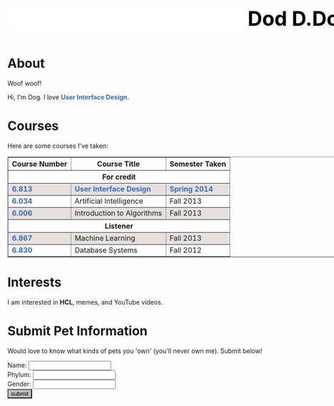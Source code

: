 <!DOCTYPE html>
<html lang="en">
<head>
    <meta charset="UTF-8">
    <meta name="viewport" content="width=device-width, initial-scale=1.0">
    <title>Document</title>
    <link rel="stylesheet" href="Lab1.css">
</head>
<body>
<div style="width: 1310px; margin: 0 auto;">
    <header>
        <h1 style=" color: black; background-color:white;font-size: 45px;">Dod D.Dog</h1>
    </header>
    <div>
        <div>
            <h1>About</h1>
            <p>Woof woof!</p>
            <p>Hi, I'm Dog. I love <strong style="color:rgb(52, 108, 197);">User Interface Design.</strong></p>
        </div>
        <div>
            <h1>Courses</h1>
            <p>Here are some courses I've taken:</p>
            <table border="1" cellspacing="0">
                <tr>
                    <th>Course Number</th>
                    <th>Course Title</th>
                    <th>Semester Taken</th>
                </tr>
                <tr>
                    <th colspan="3">For credit</th>
                </tr>
                <tr style="background-color: rgb(230, 225, 221);">
                    <td><b style="color:rgb(52, 108, 197)">6.813</b></td>
                    <td><b style="color:rgb(52, 108, 197)">User Interface Design</b></td>
                    <td><b style="color:rgb(52, 108, 197)">Spring 2014</b></td>
                </tr>
                <tr>
                    <td><b style="color:rgb(52, 108, 197)">6.034</b></td>
                    <td>Artificial Intelligence</td>
                    <td>Fall 2013</td>
                </tr>
                <tr style="background-color: rgb(230, 225, 221);">
                    <td><b style="color:rgb(52, 108, 197)">6.006</b></td>
                    <td>Introduction to Algorithms</td>
                    <td>Fall 2013</td>
                </tr>
                <tr>
                    <th colspan="3">Listener</th>
                </tr>
                <tr style="background-color: rgb(230, 225, 221);">
                    <td><b style="color:rgb(52, 108, 197)">6.867</b></td>
                    <td>Machine Learning</td>
                    <td>Fall 2013</td>
                </tr>
                <tr>
                    <td><b style="color:rgb(52, 108, 197)">6.830</b></td>
                    <td>Database Systems</td>
                    <td>Fall 2012</td>
                </tr>
            </table>
        </div>
        <div>
            <h1>Interests</h1>
            <p>I am interested in <strong>HCL</strong>, memes, and YouTube videos.</p>
        </div>
        <div>
            <h1>Submit Pet Information</h1>
            <p>Would love to know what kinds of pets you 'own' (you'll never own me). Submit below!</p>
            <form action="">
                <label for="Name">Name:</label>
                <input type="text" id="Name"> <br>
                <label for="Phylum">Phylum:</label>
                <input type="text" id="Phylum"> <br>
                <label for="Gender">Gender:</label>
                <input type="text" id="Gender"> <br>
                <input style="background-color: rgb(190, 190, 190);" type="submit" value="submit">
            </form>
        </div>
    </div>
    <div class="box"></div>
</div>
</body>
</html>
